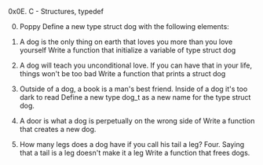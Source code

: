0x0E. C - Structures, typedef

0. Poppy
Define a new type struct dog with the following elements:

1. A dog is the only thing on earth that loves you more than you love yourself
Write a function that initialize a variable of type struct dog                                                                           
2. A dog will teach you unconditional love. If you can have that in your life, things won't be too bad
Write a function that prints a struct dog

3. Outside of a dog, a book is a man's best friend. Inside of a dog it's too dark to read
Define a new type dog_t as a new name for the type struct dog.

4. A door is what a dog is perpetually on the wrong side of
Write a function that creates a new dog.

5. How many legs does a dog have if you call his tail a leg? Four. Saying that a tail is a leg doesn't make it a leg
Write a function that frees dogs.
